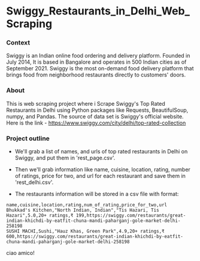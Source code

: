 # Swiggy_Restaurants_in_Delhi_Web_Scraping

### Context
Swiggy is an Indian online food ordering and delivery platform. Founded in July 2014, It is based in Bangalore and operates in 500 Indian cities as of September 2021. Swiggy is the most on-demand food delivery platform that brings food from neighborhood restaurants directly to customers' doors.

### About
This is web scraping project where i Scrape Swiggy's Top Rated Restaurants in Delhi using Python packages like Requests, BeautifulSoup, numpy, and Pandas.
The source of data set is Swiggy's official website. Here is the link - https://www.swiggy.com/city/delhi/top-rated-collection

### Project outline
- We'll grab a list of names, and urls of top rated restaurants in Delhi on Swiggy, and put them in 'rest_page.csv'.

- Then we'll grab information like name, cuisine, location, rating, number of ratings, price for two, and url for each restaurant and save them in 'rest_delhi.csv'.

- The restaurants information will be stored in a csv file with format:

```
name,cuisine,location,rating,num_of_rating,price_for_two,url
Bhukkad's Kitchen,"North Indian, Indian","Tis Hazari, Tis Hazari",5.0,20+ ratings,₹ 199,https://swiggy.com/restaurants/great-indian-khichdi-by-eatfit-chuna-mandi-paharganj-gole-market-delhi-258198
SUSHI MACHI,Sushi,"Hauz Khas, Green Park",4.9,20+ ratings,₹ 600,https://swiggy.com/restaurants/great-indian-khichdi-by-eatfit-chuna-mandi-paharganj-gole-market-delhi-258198
```

ciao amico!
